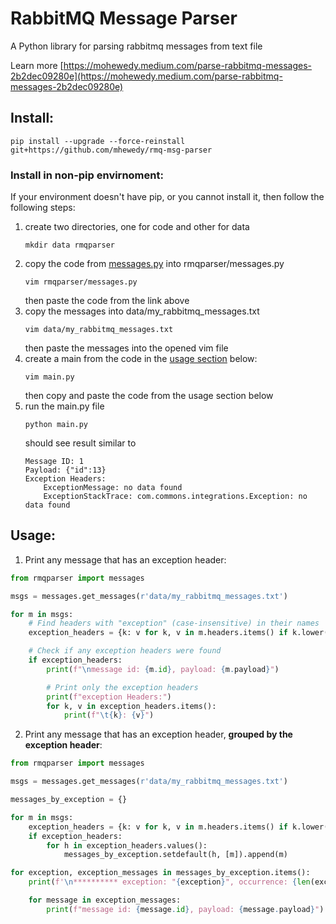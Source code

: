 # RabbitMQ Message Parser

A Python library for parsing rabbitmq messages from text file

Learn more [https://mohewedy.medium.com/parse-rabbitmq-messages-2b2dec09280e](https://mohewedy.medium.com/parse-rabbitmq-messages-2b2dec09280e)

## Install:
```shell
pip install --upgrade --force-reinstall git+https://github.com/mhewedy/rmq-msg-parser
```
### Install in non-pip envirnoment:
If your environment doesn't have pip, or you cannot install it, then follow the following steps:

1. create two directories, one for code and other for data
    ```shell
    mkdir data rmqparser
    ```
2. copy the code from [messages.py](https://raw.githubusercontent.com/mhewedy/rmq-msg-parser/master/rmqparser/messages.py) into rmqparser/messages.py
    ```shell
    vim rmqparser/messages.py
    ```
    then paste the code from the link above
3. copy the messages into data/my_rabbitmq_messages.txt
   ```shell
   vim data/my_rabbitmq_messages.txt
   ```
   then paste the messages into the opened vim file
4. create a main from the code in the [usage section](README.md#usage) below:
   ```shell
   vim main.py
   ```
   then copy and paste the code from the usage section below
5. run the main.py file
   ```shell
   python main.py
   ```
   should see result similar to
   ```shell
   Message ID: 1
   Payload: {"id":13}
   Exception Headers:
	   ExceptionMessage: no data found
	   ExceptionStackTrace: com.commons.integrations.Exception: no data found
   ```


## Usage:

1. Print any message that has an exception header:
```python
from rmqparser import messages

msgs = messages.get_messages(r'data/my_rabbitmq_messages.txt')

for m in msgs:
    # Find headers with "exception" (case-insensitive) in their names
    exception_headers = {k: v for k, v in m.headers.items() if k.lower().find("exception") != -1}

    # Check if any exception headers were found
    if exception_headers:
        print(f"\nmessage id: {m.id}, payload: {m.payload}")

        # Print only the exception headers
        print(f"exception Headers:")
        for k, v in exception_headers.items():
            print(f"\t{k}: {v}")
```
2. Print any message that has an exception header, **grouped by the exception header**:
```python
from rmqparser import messages

msgs = messages.get_messages(r'data/my_rabbitmq_messages.txt')

messages_by_exception = {}

for m in msgs:
    exception_headers = {k: v for k, v in m.headers.items() if k.lower().find("exception") != -1}
    if exception_headers:
        for h in exception_headers.values():
            messages_by_exception.setdefault(h, [m]).append(m)

for exception, exception_messages in messages_by_exception.items():
    print(f'\n********** exception: "{exception}", occurrence: {len(exception_messages)} **********')

    for message in exception_messages:
        print(f"message id: {message.id}, payload: {message.payload}")
```
